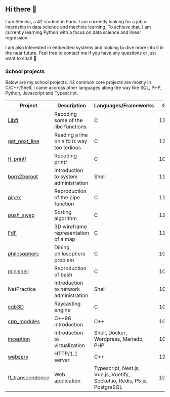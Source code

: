 ## Hi there 👋

I am Semiha, a 42 student in Paris. I am currently looking for a job or internship in data science and machine learning. To achieve that, I am currently learning Python with a focus on data science and linear regression.

I am also interested in embedded systems and looking to dive more into it in the near future. Feel free to contact me if you have any questions or just want to chat! 💜

### School projects

Below are my school projects. 42 common core projects are mostly in C/C++/Shell. I came accross other languages along the way like SQL, PHP, Python, Javascript and Typescript.

| Project | Description | Languages/Frameworks | Grade |
| --- | --- | --- | --- |
| [Libft](https://github.com/semx2a/Libft) | Recoding some of the libc functions | C | 125/100 |
| [get_next_line](https://github.com/semx2a/get_next_line) | Reading a line on a fd is way too tedious | C | 125/100 |
| [ft_printf](https://github.com/semx2a/ft_printf) | Recoding printf | C | 100/100 |
| [born2beroot](https://github.com/semx2a/born2beroot) | Introduction to system administration | Shell | 115/100 |
| [pipex](https://github.com/semx2a/pipex) | Reproduction of the pipe function | C | 115/100 |
| [push_swap](https://github.com/semx2a/push_swap) | Sorting algorithm | C | 125/100 |
| [FdF](https://github.com/semx2a/FdF) | 3D wireframe representation of a map | C | 115/100 |
| [philosophers](https://github.com/semx2a/philosophers) | Dining philosophers problem | C | 100/100 |
| [minishell](https://github.com/semx2a/minishell) | Reproduction of bash | C | 100/100 |
| NetPractice | Introduction to network administration | Shell | 100/100 |
| [cub3D](https://github.com/semx2a/cub3D) | Raycasting engine | C | 105/100 |
| [cpp_modules](https://github.com/semx2a/cpp_modules) | C++98 introduction | C++ | 100/100 |
| [inception](https://github.com/semx2a/inception) | Introduction to virtualization | Shell, Docker, Wordpress, Mariadb, PHP | 100/100 |
| [webserv](https://github.com/semx2a/webserv) | HTTP/1.1 server | C++ | 125/100 |
| [ft_transcendence](https://github.com/TheoZerbibi/ft_transcendence) | Web application | Typescript, Nest.js, Vue.js, Vuetify, Socket.io, Redis, P5.js, PostgreSQL | 100/100 |
